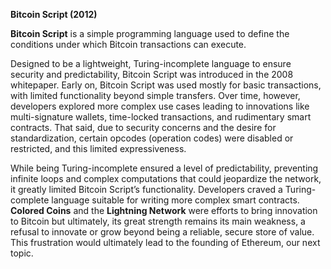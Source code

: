 **Bitcoin Script (2012)** 

**Bitcoin Script** is a simple programming language used to define the conditions under which Bitcoin transactions can execute.

Designed to be a lightweight, Turing-incomplete language to ensure security and predictability, Bitcoin Script was introduced in the 2008 whitepaper. Early on, Bitcoin Script was used mostly for basic transactions, with limited functionality beyond simple transfers. Over time, however, developers explored more complex use cases leading to innovations like multi-signature wallets, time-locked transactions, and rudimentary smart contracts. That said, due to security concerns and the desire for standardization, certain opcodes (operation codes) were disabled or restricted, and this limited expressiveness.

While being Turing-incomplete ensured a level of predictability, preventing infinite loops and complex computations that could jeopardize the network, it greatly limited Bitcoin Script’s functionality. Developers craved a Turing-complete language suitable for writing more complex smart contracts. **Colored Coins** and the **Lightning Network** were efforts to bring innovation to Bitcoin but ultimately, its great strength remains its main weakness, a refusal to innovate or grow beyond being a reliable, secure store of value. This frustration would ultimately lead to the founding of Ethereum, our next topic. 


